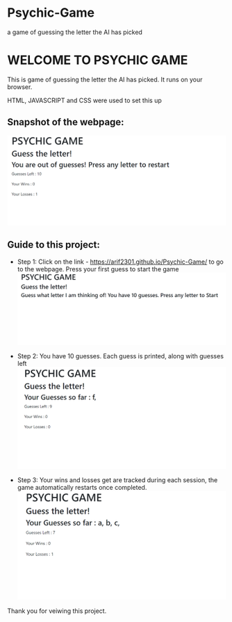# Psychic-Game
a game of guessing the letter the AI has picked

#  WELCOME TO PSYCHIC GAME

This is game of guessing the letter the AI has picked. It runs on your browser.

HTML, JAVASCRIPT and CSS were used to set this up


## Snapshot of the webpage:

![](screenshots/photo3.PNG)


## Guide to this project:

* Step 1: Click on the link - https://arif2301.github.io/Psychic-Game/ to go to the webpage. Press your first guess to start the game
![](screenshots/photo1.PNG)


* Step 2: You have 10 guesses. Each guess is printed, along with guesses left
![](screenshots/photo2.PNG)


* Step 3: Your wins and losses get are tracked during each session, the game automatically restarts once completed.
![](screenshots/photo4.PNG)





Thank you for veiwing this project.
